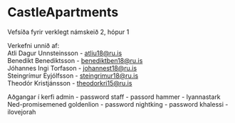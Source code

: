 # CastleApartments
Vefsíða fyrir verklegt námskeið 2, hópur 1

Verkefni unnið af:<br/>
Atli Dagur Unnsteinsson - atliu18@ru.is<br/>
Benedikt Benediktsson - benediktben18@ru.is<br/>
Jóhannes Ingi Torfason - johannest18@ru.is<br/>
Steingrímur Eyjólfsson - steingrimur18@ru.is<br/>
Theodór Kristjánsson - theodorkri15@ru.is<br/>

Aðgangar í kerfi
admin - password
staff - passord
hammer - lyannastark
Ned-promisemened
goldenlion - password
nightking - password
khalessi - ilovejorah
